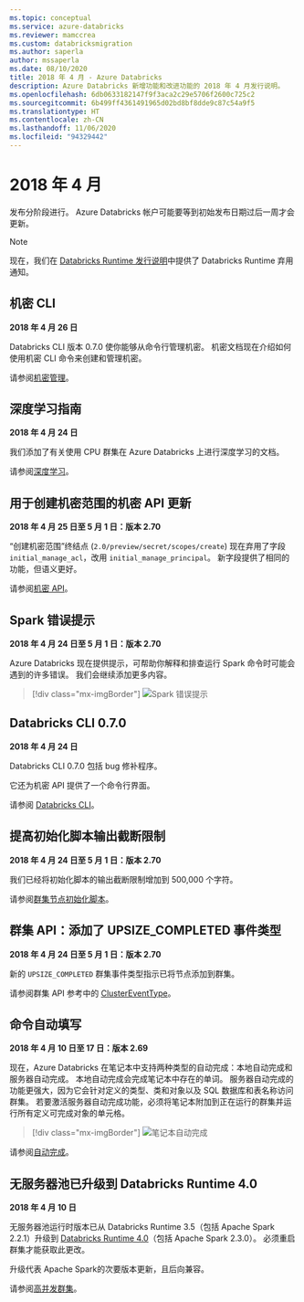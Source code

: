 ```yaml
---
ms.topic: conceptual
ms.service: azure-databricks
ms.reviewer: mamccrea
ms.custom: databricksmigration
ms.author: saperla
author: mssaperla
ms.date: 08/10/2020
title: 2018 年 4 月 - Azure Databricks
description: Azure Databricks 新增功能和改进功能的 2018 年 4 月发行说明。
ms.openlocfilehash: 6db0633182147f9f3aca2c29e5706f2600c725c2
ms.sourcegitcommit: 6b499ff4361491965d02bd8bf8dde9c87c54a9f5
ms.translationtype: HT
ms.contentlocale: zh-CN
ms.lasthandoff: 11/06/2020
ms.locfileid: "94329442"
---
```

# <a name="april-2018"></a>2018 年 4 月

发布分阶段进行。 Azure Databricks 帐户可能要等到初始发布日期过后一周才会更新。

> [!NOTE]
>
> 现在，我们在 [Databricks Runtime 发行说明](../../runtime/index.md)中提供了 Databricks Runtime 弃用通知。

## <a name="secrets-cli"></a>机密 CLI

**2018 年 4 月 26 日**

Databricks CLI 版本 0.7.0 使你能够从命令行管理机密。 机密文档现在介绍如何使用机密 CLI 命令来创建和管理机密。

请参阅[机密管理](../../../security/secrets/index.md#secrets-user-guide)。

## <a name="deep-learning-guides"></a>深度学习指南

**2018 年 4 月 24 日**

我们添加了有关使用 CPU 群集在 Azure Databricks 上进行深度学习的文档。

请参阅[深度学习](../../../applications/machine-learning/train-model/deep-learning.md)。

## <a name="secrets-api-update-for-create-secret-scope"></a>用于创建机密范围的机密 API 更新

**2018 年 4 月 25 日至 5 月 1 日：版本 2.70**

“创建机密范围”终结点 (`2.0/preview/secret/scopes/create`) 现在弃用了字段 `initial_manage_acl`，改用 `initial_manage_principal`。 新字段提供了相同的功能，但语义更好。

请参阅[机密 API](../../../dev-tools/api/latest/secrets.md)。

## <a name="spark-error-tips"></a>Spark 错误提示

**2018 年 4 月 24 日至 5 月 1 日：版本 2.70**

Azure Databricks 现在提供提示，可帮助你解释和排查运行 Spark 命令时可能会遇到的许多错误。 我们会继续添加更多内容。

> [!div class="mx-imgBorder"]
> ![Spark 错误提示](../../../_static/images/notebooks/spark-error-tips.png)

## <a name="databricks-cli-070"></a>Databricks CLI 0.7.0

**2018 年 4 月 24 日**

Databricks CLI 0.7.0 包括 bug 修补程序。

它还为机密 API 提供了一个命令行界面。

请参阅 [Databricks CLI](../../../dev-tools/cli/index.md)。

## <a name="increase-init-script-output-truncation-limit"></a>提高初始化脚本输出截断限制

**2018 年 4 月 24 日至 5 月 1 日：版本 2.70**

我们已经将初始化脚本的输出截断限制增加到 500,000 个字符。

请参阅[群集节点初始化脚本](../../../clusters/init-scripts.md)。

## <a name="clusters-api-added-upsize_completed-event-type"></a>群集 API：添加了 UPSIZE_COMPLETED 事件类型

**2018 年 4 月 24 日至 5 月 1 日：版本 2.70**

新的 `UPSIZE_COMPLETED` 群集事件类型指示已将节点添加到群集。

请参阅群集 API 参考中的 [ClusterEventType](../../../dev-tools/api/latest/clusters.md#clustereventsclustereventtype)。

## <a name="command-autocomplete"></a>命令自动填写

**2018 年 4 月 10 日至 17 日：版本 2.69**

现在，Azure Databricks 在笔记本中支持两种类型的自动完成：本地自动完成和服务器自动完成。 本地自动完成会完成笔记本中存在的单词。 服务器自动完成的功能更强大，因为它会针对定义的类型、类和对象以及 SQL 数据库和表名称访问群集。 若要激活服务器自动完成功能，必须将笔记本附加到正在运行的群集并运行所有定义可完成对象的单元格。

> [!div class="mx-imgBorder"]
> ![笔记本自动完成](../../../_static/images/notebooks/notebook-autocomplete-object.png)

请参阅[自动完成](../../../notebooks/notebooks-use.md#autocomplete)。

## <a name="serverless-pools-upgraded-to-databricks-runtime-40"></a>无服务器池已升级到 Databricks Runtime 4.0

**2018 年 4 月 10 日**

无服务器池运行时版本已从 Databricks Runtime 3.5（包括 Apache Spark 2.2.1）升级到 [Databricks Runtime 4.0](../../runtime/4.0.md)（包括 Apache Spark 2.3.0）。 必须重启群集才能获取此更改。

升级代表 Apache Spark的次要版本更新，且后向兼容。

请参阅[高并发群集](../../../clusters/configure.md#high-concurrency)。